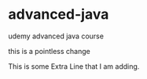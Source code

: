 # advanced-java
udemy advanced java course

this is a pointless change

This is some Extra Line that I am adding.


